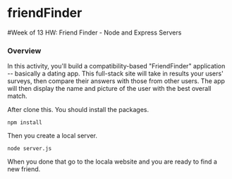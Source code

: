 # friendFinder

#Week of 13 HW: Friend Finder - Node and Express Servers

### Overview

In this activity, you'll build a compatibility-based "FriendFinder" application -- basically a dating app. This full-stack site will take in results your users' surveys, then compare their answers with those from other users. The app will then display the name and picture of the user with the best overall match.

After clone this. You should install the packages.

```
npm install
```

Then you create a local server.

```
node server.js
```

When you done that go to the locala website and you are ready to find a new friend.
